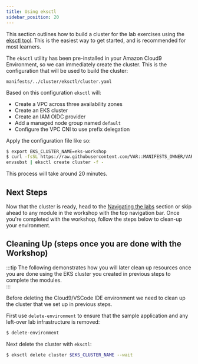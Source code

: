 ```yaml
---
title: Using eksctl
sidebar_position: 20
---
```


This section outlines how to build a cluster for the lab exercises using the [eksctl tool](https://eksctl.io/). This is the easiest way to get started, and is recommended for most learners.

The `eksctl` utility has been pre-installed in your Amazon Cloud9 Environment, so we can immediately create the cluster. This is the configuration that will be used to build the cluster:

```file hidePath=true
manifests/../cluster/eksctl/cluster.yaml
```

Based on this configuration `eksctl` will:

- Create a VPC across three availability zones
- Create an EKS cluster
- Create an IAM OIDC provider
- Add a managed node group named `default`
- Configure the VPC CNI to use prefix delegation

Apply the configuration file like so:

```bash
$ export EKS_CLUSTER_NAME=eks-workshop
$ curl -fsSL https://raw.githubusercontent.com/VAR::MANIFESTS_OWNER/VAR::MANIFESTS_REPOSITORY/VAR::MANIFESTS_REF/cluster/eksctl/cluster.yaml | \
envsubst | eksctl create cluster -f -
```

This process will take around 20 minutes.

## Next Steps

Now that the cluster is ready, head to the [Navigating the labs](/docs/introduction/navigating-labs) section or skip ahead to any module in the workshop with the top navigation bar. Once you're completed with the workshop, follow the steps below to clean-up your environment.

## Cleaning Up (steps once you are done with the Workshop)

:::tip
The following demonstrates how you will later clean up resources once you are done using the EKS cluster you created in previous steps to complete the modules.  
:::

Before deleting the Cloud9/VSCode IDE environment we need to clean up the cluster that we set up in previous steps.

First use `delete-environment` to ensure that the sample application and any left-over lab infrastructure is removed:

```bash
$ delete-environment
```

Next delete the cluster with `eksctl`:

```bash
$ eksctl delete cluster $EKS_CLUSTER_NAME --wait
```
